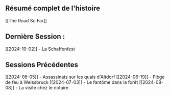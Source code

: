 ## Résumé complet de l'histoire

[[The Road So Far]]

## Dernière Session :

[[2024-10-02]] - La Schaffenfest

## Sessions Précédentes


[[2024-06-05]] - Assassinats sur les quais d'Altdorf
[[2024-06-19]] - Piège de feu à Weissbruck
[[2024-07-03]] - Le fantôme dans la forêt
[[2024-08-08]] - La visite chez le notaire
